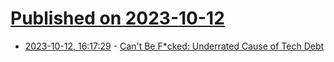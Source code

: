 # [Published on 2023-10-12](index.md)

* [2023-10-12, 16:17:29](https://lobste.rs/s/mhtyyj/can_t_be_f_cked_underrated_cause_tech_debt) - [Can't Be F*cked: Underrated Cause of Tech Debt](https://jesseduffield.com/Can%27t-Be-Fcked/)
